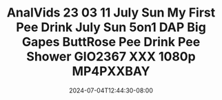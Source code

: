 --- 
title: "AnalVids 23 03 11 July Sun My First Pee Drink July Sun 5on1 DAP Big Gapes ButtRose Pee Drink Pee Shower GIO2367 XXX 1080p MP4PXXBAY"
description: "download bokeh AnalVids 23 03 11 July Sun My First Pee Drink July Sun 5on1 DAP Big Gapes ButtRose Pee Drink Pee Shower GIO2367 XXX 1080p MP4PXXBAY ig full vidio  "
date: 2024-07-04T12:44:30-08:00
file_code: "xjzgp028bgn7"
draft: false
cover: "cfff3j3vab1qgs5c.jpg"
tags: ["AnalVids", "July", "Sun", "First", "Pee", "Drink", "July", "Sun", "DAP", "Big", "Gapes", "ButtRose", "Pee", "Drink", "Pee", "Shower", "XXX", "bokep-indo", "bokep-viral", "bokep-ig"]
length: 3865
fld_id: "1398536"
foldername: "17 pee"
categories: ["17 pee"]
views: 11
---